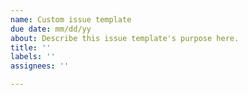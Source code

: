 ```yaml
---
name: Custom issue template
due date: mm/dd/yy
about: Describe this issue template's purpose here.
title: ''
labels: ''
assignees: ''

---
```



